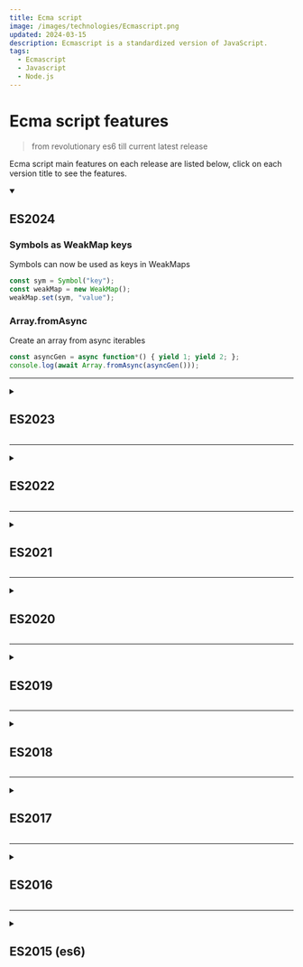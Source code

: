 ```yaml
---
title: Ecma script
image: /images/technologies/Ecmascript.png
updated: 2024-03-15
description: Ecmascript is a standardized version of JavaScript.
tags:
  - Ecmascript
  - Javascript
  - Node.js
---
```


# Ecma script features
> from revolutionary es6 till current latest release

Ecma script main features on each release are listed below, click on each version title to see the features.

<details open><summary><h2>ES2024 </h2></summary>

### Symbols as WeakMap keys
Symbols can now be used as keys in WeakMaps
```js
const sym = Symbol("key");
const weakMap = new WeakMap();
weakMap.set(sym, "value");
```

### Array.fromAsync
Create an array from async iterables
```js
const asyncGen = async function*() { yield 1; yield 2; };
console.log(await Array.fromAsync(asyncGen()));
```
</details>

---

<details><summary><h2>ES2023 </h2></summary>

### Array.prototype.toSorted
Sort without mutating original array
```js
const arr = [3, 1, 2];
console.log(arr.toSorted());
```

### Hashbang (#!) in JavaScript files
Support for Unix-style shebang
```js
#!/usr/bin/env node
console.log("Hello, Node.js!");
```

</details>

---

<details><summary><h2>ES2022 </h2></summary>

### Top-Level Await
Use `await` outside of async functions
```js
const data = await fetch("https://api.example.com").then(res => res.json());
```

### Object.hasOwn
Check for own properties safely
```js
console.log(Object.hasOwn({a: 1}, "a"));
```

</details>

---

<details><summary><h2>ES2021 </h2></summary>

### String.prototype.replaceAll
Replace all occurrences of a substring
```js
console.log("hello hello".replaceAll("hello", "hi"));
```

### Numeric Separators
Improve number readability
```js
const num = 1_000_000;
```

</details>

---

<details><summary><h2>ES2020 </h2></summary>

### Nullish Coalescing Operator (??)
Return right operand if left is null or undefined
```js
console.log(null ?? "default"); // "default"
```

### Optional Chaining (?.)
Avoid errors when accessing deep properties
```js
const obj = {};
console.log(obj?.prop?.nested);
```

</details>

---

<details><summary><h2>ES2019 </h2></summary>

### Array.prototype.flat
Flatten nested arrays
```js
console.log([1, [2, [3]]].flat(2));
```

### String.prototype.trimStart & trimEnd
Remove whitespace from start or end of a string
```js
console.log("  Hello  ".trimStart());
console.log("  Hello  ".trimEnd());
```

### Object.fromEntries
Transform key-value pairs into objects
```js
console.log(Object.fromEntries([["a", 1], ["b", 2]]));
```

### Optional Catch Binding
Omit catch parameter if unused
```js
try {
throw new Error("Oops");
} catch {
console.log("Error caught");
}
```

</details>

---

<details><summary><h2>ES2018 </h2></summary>

### Rest/Spread Properties
Spread objects
```js
const obj = {a: 1, b: 2};
const clone = {...obj};
```

### Promise.prototype.finally
Execute code after promise resolution/rejection
```js
fetchData().finally(() => console.log("Done"));
```

### Asynchronous Iteration
Use `for await...of` for async iterables
```js
async function process(items) {
for await (const item of items) {
console.log(item);
}
}
```

### RegExp Enhancements
Named capture groups, lookbehind assertions
```js
const regex = /(?<year>\d{4})-(?<month>\d{2})/;
const match = regex.exec("2023-04");
console.log(match.groups.year); // "2023"
```

</details>

---

<details><summary><h2>ES2017 </h2></summary>

### Async/Await
Syntactic sugar for promises
```js
async function fetchData() {
return await Promise.resolve("Data");
}
```

### Object.values and Object.entries
Get object values and key-value pairs
```js
console.log(Object.values({a: 1, b: 2}));
console.log(Object.entries({a: 1, b: 2}));
```

### String.prototype.padStart & padEnd
Pad strings with characters
```js
console.log("5".padStart(3, "0")); // "005"
console.log("5".padEnd(3, "0")); // "500"
```

### Trailing commas in function parameters
Allow trailing commas in function definitions
```js
function foo(a, b,) {
console.log(a, b);
}
```

### Shared memory and Atomics
Enable multi-threaded operations
```js
const sharedBuffer = new SharedArrayBuffer(16);
const int32 = new Int32Array(sharedBuffer);
Atomics.store(int32, 0, 123);
```

</details>

---

<details><summary><h2>ES2016 </h2></summary>

### Array.prototype.includes
Check if an array contains an element
```js
console.log([1, 2, 3].includes(2)); // true
```

### Exponentiation Operator
** as a shorthand for Math.pow
```js
console.log(2 ** 3); // 8
```

</details>

---

<details><summary><h2>ES2015 (es6) </h2></summary>

### let and const
Block-scoped variable declarations
```js
let x = 10;
const y = 20;
```

### Arrow Functions
Shorter function syntax with lexical `this`
```js
const add = (a, b) => a + b;
```

### Template Literals
String interpolation using backticks
```js
const name = "Jafar";
console.log(`Hello, ${name}!`);
```

</details>
